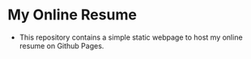 # My Online Resume
* This repository contains a simple static webpage to host my online resume on Github Pages.
